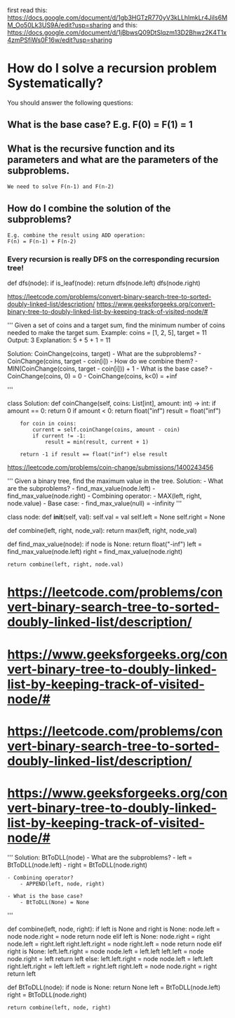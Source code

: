 first read this: https://docs.google.com/document/d/1gb3HGTzR770yV3kLLhlmkLr4JiIs6MM_Oo50Lk3US9A/edit?usp=sharing
and this: https://docs.google.com/document/d/1jBbwsQ09DtSlqzm13D2Bhwz2K4T1x4zmPSfiWs0F16w/edit?usp=sharing

# How do I solve a recursion problem Systematically?

You should answer the following questions:

## What is the base case? E.g. F(0) = F(1) = 1

## What is the recursive function and its parameters and what are the parameters of the subproblems.

    We need to solve F(n-1) and F(n-2)

## How do I combine the solution of the subproblems?

    E.g. combine the result using ADD operation:
    F(n) = F(n-1) + F(n-2)

### Every recursion is really DFS on the corresponding recursion tree!

def dfs(node):
if is_leaf(node):
return
dfs(node.left)
dfs(node.right)

https://leetcode.com/problems/convert-binary-search-tree-to-sorted-doubly-linked-list/description/
https://www.geeksforgeeks.org/convert-binary-tree-to-doubly-linked-list-by-keeping-track-of-visited-node/#

'''
Given a set of coins and a target sum, find the minimum number of coins needed to make the target sum.
Example:
coins = [1, 2, 5], target = 11
Output: 3
Explanation: 5 + 5 + 1 = 11

Solution: CoinChange(coins, target) - What are the subproblems? - CoinChange(coins, target - coin[i]) - How do we combine them? - MIN(CoinChange(coins, target - coin[i])) + 1 - What is the base case? - CoinChange(coins, 0) = 0 - CoinChange(coins, k<0) = +inf

'''

class Solution:
def coinChange(self, coins: List[int], amount: int) -> int:
if amount == 0:
return 0
if amount < 0:
return float("inf")
result = float("inf")

        for coin in coins:
            current = self.coinChange(coins, amount - coin)
            if current != -1:
                result = min(result, current + 1)

        return -1 if result == float("inf") else result

https://leetcode.com/problems/coin-change/submissions/1400243456

'''
Given a binary tree, find the maximum value in the tree.
Solution: - What are the subproblems? - find_max_value(node.left) - find_max_value(node.right) - Combining operator: - MAX(left, right, node.value) - Base case: - find_max_value(null) = -infinity
'''

class node:
def **init**(self, val):
self.val = val
self.left = None
self.right = None

def combine(left, right, node_val):
return max(left, right, node_val)

def find_max_value(node):
if node is None:
return float("-inf")
left = find_max_value(node.left)
right = find_max_value(node.right)

    return combine(left, right, node.val)

# https://leetcode.com/problems/convert-binary-search-tree-to-sorted-doubly-linked-list/description/

# https://www.geeksforgeeks.org/convert-binary-tree-to-doubly-linked-list-by-keeping-track-of-visited-node/#

# https://leetcode.com/problems/convert-binary-search-tree-to-sorted-doubly-linked-list/description/

# https://www.geeksforgeeks.org/convert-binary-tree-to-doubly-linked-list-by-keeping-track-of-visited-node/#

'''
Solution: BtToDLL(node) - What are the subproblems? - left = BtToDLL(node.left) - right = BtToDLL(node.right)

    - Combining operator?
        - APPEND(left, node, right)

    - What is the base case?
        - BtToDLL(None) = None

'''

def combine(left, node, right):
if left is None and right is None:
node.left = node
node.right = node
return node
elif left is None:
node.right = right
node.left = right.left
right.left.right = node
right.left = node
return node
elif right is None:
left.left.right = node
node.left = left.left
left.left = node
node.right = left
return left
else:
left.left.right = node
node.left = left.left
right.left.right = left
left.left = right.left
right.left = node
node.right = right
return left

def BtToDLL(node):
if node is None:
return None
left = BtToDLL(node.left)
right = BtToDLL(node.right)

    return combine(left, node, right)
